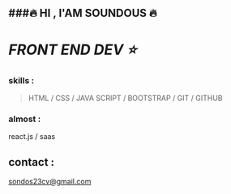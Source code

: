 

###🔥 HI , I'AM SOUNDOUS 🔥
---

***FRONT END DEV ⭐️***
===
### skills :

> HTML / CSS / JAVA SCRIPT / BOOTSTRAP / GIT / GITHUB
>

### almost : 
react.js / saas

## contact : 
sondos23cv@gmail.com 


